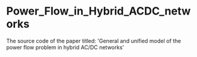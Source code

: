# Power_Flow_in_Hybrid_ACDC_networks
The source code of the paper titled: 'General and unified model of the power flow problem in hybrid AC/DC networks'
